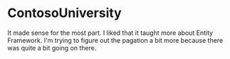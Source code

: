 # ContosoUniversity


It made sense for the most part. I liked that it taught more about Entity Framework. I'm trying to figure out the pagation a bit more because there was quite a bit going on there. 
